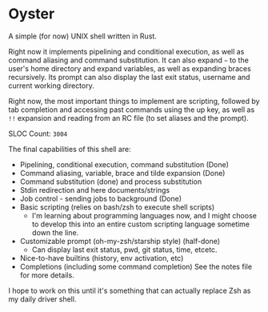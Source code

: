 # Oyster

A simple (for now) UNIX shell written in Rust.

Right now it implements pipelining and conditional execution, as well as command aliasing and command substitution. It can also expand `~` to the user's home directory and expand variables, as well as expanding braces recursively. Its prompt can also display the last exit status, username and current working directory.

Right now, the most important things to implement are scripting, followed by tab completion and accessing past commands using the up key, as well as `!!` expansion and reading from an RC file (to set aliases and the prompt).

SLOC Count: `3004`

The final capabilities of this shell are:
- Pipelining, conditional execution, command substitution (Done)
- Command aliasing, variable, brace and tilde expansion (Done)
- Command substitution (done) and process substitution
- Stdin redirection and here documents/strings
- Job control - sending jobs to background (Done)
- Basic scripting (relies on bash/zsh to execute shell scripts)
    - I'm learning about programming languages now, and I might choose to develop this into an entire custom scripting language sometime down the line.
- Customizable prompt (oh-my-zsh/starship style) (half-done)
    - Can display last exit status, pwd, git status, time, etcetc.
- Nice-to-have builtins (history, env activation, etc)
- Completions (including some command completion)
See the notes file for more details.

I hope to work on this until it's something that can actually replace Zsh as my daily driver shell.